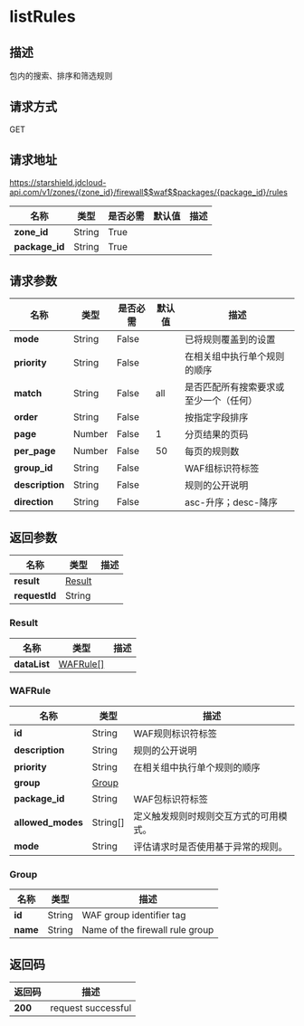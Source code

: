 # listRules


## 描述
包内的搜索、排序和筛选规则

## 请求方式
GET

## 请求地址
https://starshield.jdcloud-api.com/v1/zones/{zone_id}/firewall$$waf$$packages/{package_id}/rules

|名称|类型|是否必需|默认值|描述|
|---|---|---|---|---|
|**zone_id**|String|True| | |
|**package_id**|String|True| | |

## 请求参数
|名称|类型|是否必需|默认值|描述|
|---|---|---|---|---|
|**mode**|String|False| |已将规则覆盖到的设置|
|**priority**|String|False| |在相关组中执行单个规则的顺序|
|**match**|String|False|all|是否匹配所有搜索要求或至少一个（任何）|
|**order**|String|False| |按指定字段排序|
|**page**|Number|False|1|分页结果的页码|
|**per_page**|Number|False|50|每页的规则数|
|**group_id**|String|False| |WAF组标识符标签|
|**description**|String|False| |规则的公开说明|
|**direction**|String|False| |asc-升序；desc-降序|


## 返回参数
|名称|类型|描述|
|---|---|---|
|**result**|[Result](listRules#result)| |
|**requestId**|String| |

### <div id="result">Result</div>
|名称|类型|描述|
|---|---|---|
|**dataList**|[WAFRule[]](listRules#wafrule)| |
### <div id="wafrule">WAFRule</div>
|名称|类型|描述|
|---|---|---|
|**id**|String|WAF规则标识符标签|
|**description**|String|规则的公开说明|
|**priority**|String|在相关组中执行单个规则的顺序|
|**group**|[Group](listRules#group)| |
|**package_id**|String|WAF包标识符标签|
|**allowed_modes**|String[]|定义触发规则时规则交互方式的可用模式。|
|**mode**|String|评估请求时是否使用基于异常的规则。|
### <div id="group">Group</div>
|名称|类型|描述|
|---|---|---|
|**id**|String|WAF group identifier tag|
|**name**|String|Name of the firewall rule group|

## 返回码
|返回码|描述|
|---|---|
|**200**|request successful|
